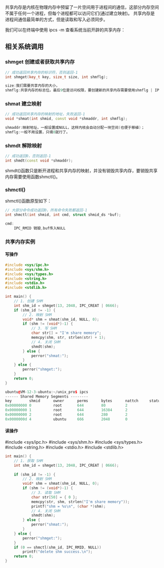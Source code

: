 共享内存是内核在物理内存中预留了一片空间用于进程间的通信，这部分内存空间不属于任何一个进程，但每个进程都可以访问它们(通过建立映射)。
共享内存是进程间通信最简单的方式，但是读取和写入必须同步。

我们可以在终端中使用 ipcs -m 查看系统当前开辟的共享内存：

## 相关系统调用
### shmget 创建或者获取共享内存
```cpp
// 成功返回共享内存的标识符，否则返回-1
int shmget(key_t key, size_t size, int shmflg);

size:我们需要共享内存的大小，
shmflg:共享内存的标志位。最后9位是访问权限，要创建新的共享内存需要使用shmflg | IPC_CREA 
```

### shmat 建立映射
```cpp
// 成功返回共享内存的映射的地址，失败返回-1
void *shmat(int shmid, const void *shmaddr, int shmflg);

shmaddr:映射地址，一般设置成NULL，这样内核会自动分配一块空间(也便于移植)；
shmflg:一般不用设置，只填0就行了。
```

### shmdt 解除映射
```cpp
// 成功返回0，否则返回-1
int shmdt(const void *shmaddr);
```
shmdt()函数只是断开进程和共享内存的映射，并没有销毁共享内存，要销毁共享内存需要使用函数shmctl()。

### shmctl()
shmctl()函数原型如下：
```cpp
// 大部分命令成功返回0，所有命令失败都返回-1
int shmctl(int shmid, int cmd, struct shmid_ds *buf);

cmd:
	IPC_RMID 销毁,buf传入NULL
```

### 共享内存实例

#### 写操作
```cpp
#include <sys/ipc.h>
#include <sys/shm.h>
#include <sys/types.h>
#include <string.h>
#include <stdio.h>
#include <stdlib.h>

int main() {
    // 1. 创建 SHM
    int shm_id = shmget(13, 2048, IPC_CREAT | 0666);
    if (shm_id != -1) {
    	// 2. 映射 SHM
    	void* shm = shmat(shm_id, NULL, 0);
    	if (shm != (void*)-1) {
    	    // 3. 写 SHM
    	    char str[] = "I'm share memory";
    	    memcpy(shm, str, strlen(str) + 1);
    	    // 4. 关闭 SHM
    	    shmdt(shm);
    	} else {
    	    perror("shmat:");
    	}
    } else {
    	perror("shmget:");
    }
    return 0;
}
```

```cpp
ubuntu@VM-12-3-ubuntu:~/unix_pro$ ipcs
------ Shared Memory Segments --------
key        shmid      owner      perms      bytes      nattch     status
0x00000000 0          root       644        80         2
0x00000000 1          root       644        16384      2
0x00000000 2          root       644        280        2
0x0000000d 4          ubuntu     666        2048       0
```

#### 读操作
#include <sys/ipc.h>
#include <sys/shm.h>
#include <sys/types.h>
#include <string.h>
#include <stdio.h>
#include <stdlib.h>

```cpp
int main() {
    // 1. 获取 SHM
    int shm_id = shmget(13, 2048, IPC_CREAT | 0666);
    
    if (shm_id != -1) {
    	// 2. 映射 SHM
    	void* shm = shmat(shm_id, NULL, 0);
    	if (shm != (void*)-1) {
    	    // 3. 读取 SHM
    	    char str[50] = { 0 };
    	    memcpy(str, shm, strlen("I'm share memory"));
    	    printf("shm = %s\n", (char *)shm);
    	    // 4. 关闭 SHM
    	    shmdt(shm);
    	} else {
    	    perror("shmat:");
    	}
    } else {
        perror("shmget:");
    }
    if (0 == shmctl(shm_id, IPC_RMID, NULL))
    	printf("delete shm success.\n");
    return 0;
}
```

